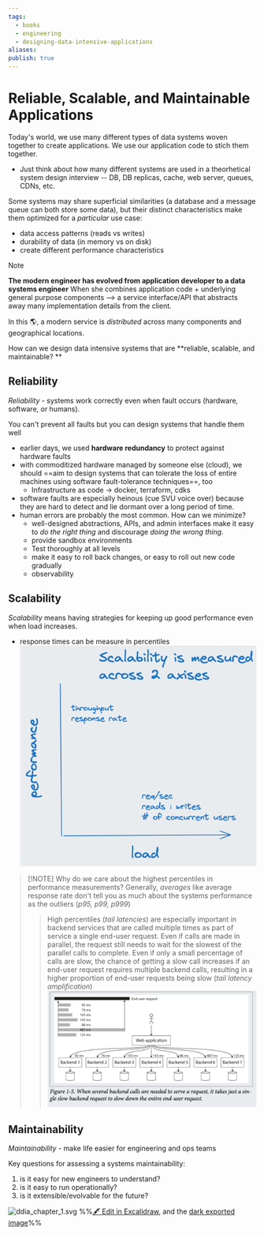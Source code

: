 ```yaml
---
tags:
  - books
  - engineering
  - designing-data-intensive-applications
aliases: 
publish: true
---
```

# Reliable, Scalable, and Maintainable Applications

Today's world, we use many different types of data systems woven together to create applications. We use our application code to stich them together.
- Just think about how many different systems are used in a theorhetical system design interview -- DB, DB replicas, cache, web server, queues, CDNs, etc.

Some systems may share superficial similarities (a database and a message queue can both store some data), but their distinct characteristics make them optimized for a *particular* use case:
- data access patterns (reads vs writes)
- durability of data (in memory vs on disk)
- create different performance characteristics

> [!NOTE] 
> **The modern engineer has evolved from application developer to a data systems engineer**
>When she combines application code + underlying general purpose components -->  a service interface/API that abstracts away many implementation details from the client. 


In this 🌎, a modern service is *distributed* across many components and geographical locations. 

How can we design data intensive systems that are **reliable, scalable, and maintainable? **

## Reliability
*Reliability* - systems work correctly even when fault occurs (hardware, software, or humans). 

You can't prevent all faults but you can design systems that handle them well
- earlier days, we used **hardware redundancy** to protect against hardware faults
- with commoditized hardware managed by someone else (cloud), we should ==aim to design systems that can tolerate the loss of entire machines using software fault-tolerance techniques==, too
	- Infrastructure as code -> docker, terraform, cdks
- software faults are especially heinous (cue SVU voice over) because they are hard to detect and lie dormant over a long period of time.
- human errors are probably the most common. How can we minimize?
	- well-designed abstractions, APIs, and admin interfaces make it easy to *do the right thing* and discourage *doing the wrong thing*.
	- provide sandbox environments
	- Test thoroughly at all levels
	- make it easy to roll back changes, or easy to roll out new code gradually
	- observability 


## Scalability
*Scalability* means having strategies for keeping up good performance even when load increases.
- response times can be measure in percentiles
![Pasted image 20231104201549.png](../images/Pasted%20image%2020231104201549.png)

> [!NOTE] Why do we care about the highest percentiles in performance measurements?
> Generally, *averages* like average response rate don't tell you as much about the systems performance as the outliers (*p95, p99, p999*)
> >High percentiles (*tail latencies*) are especially important in backend services that are called multiple times as part of service a single end-user request. Even if calls are made in parallel, the request still needs to wait for the slowest of the parallel calls to complete. 
> >Even if only a small percentage of calls are slow, the chance of getting a slow call increases if an end-user request requires multiple backend calls, resulting in a higher proportion of end-user requests being slow (*tail latency amplification*)
> ![Pasted image 20231104202337.png](../images/Pasted%20image%2020231104202337.png)
> >  

## Maintainability
*Maintainability* - make life easier for engineering and ops teams

Key questions for assessing a systems maintainability:
1. is it easy for new engineers to understand?
2. is it easy to run operationally?
3. is it extensible/evolvable for the future?


![ddia_chapter_1.svg](../images/ddia_chapter_1.svg)
%%[🖋 Edit in Excalidraw](../images/ddia_chapter_1.excalidraw), and the [dark exported image](ddia_chapter_1.dark.svg)%%